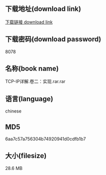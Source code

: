 ## 下载地址(download link)
[下载链接 download link](https://voluble-croquembouche-d321dc.netlify.app/?s=TCP-IP%E8%AF%A6%E8%A7%A3.%E5%8D%B7%E4%BA%8C%EF%BC%9A%E5%AE%9E%E7%8E%B0.rar)

## 下载密码(download password)
8078

## 名称(book name)
TCP-IP详解.卷二：实现.rar.rar

## 语言(language)
chinese

## MD5
6aa7c57a756304b74920941d0cdfb1b7

## 大小(filesize)
28.6 MB

